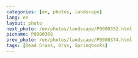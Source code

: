 ```yaml
---
categories: [en, photos, landscape]
lang: en
layout: photo
next_photo: /en/photos/landscape/P0000352.html
picname: P0000368
prev_photo: /en/photos/landscape/P0000374.html
tags: [Dead Grass, Oryx, Springbocks]
---
```

